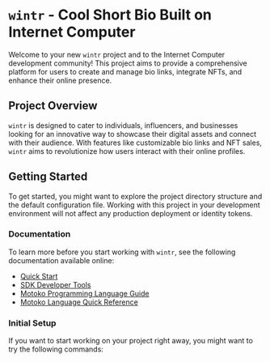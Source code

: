 # `wintr` - Cool Short Bio Built on Internet Computer

Welcome to your new `wintr` project and to the Internet Computer development community! This project aims to provide a comprehensive platform for users to create and manage bio links, integrate NFTs, and enhance their online presence.

## Project Overview

`wintr` is designed to cater to individuals, influencers, and businesses looking for an innovative way to showcase their digital assets and connect with their audience. With features like customizable bio links and NFT sales, `wintr` aims to revolutionize how users interact with their online profiles.

## Getting Started

To get started, you might want to explore the project directory structure and the default configuration file. Working with this project in your development environment will not affect any production deployment or identity tokens.

### Documentation

To learn more before you start working with `wintr`, see the following documentation available online:

- [Quick Start](https://internetcomputer.org/docs/current/developer-docs/setup/deploy-locally)
- [SDK Developer Tools](https://internetcomputer.org/docs/current/developer-docs/setup/install)
- [Motoko Programming Language Guide](https://internetcomputer.org/docs/current/motoko/main/motoko)
- [Motoko Language Quick Reference](https://internetcomputer.org/docs/current/motoko/main/language-manual)

### Initial Setup

If you want to start working on your project right away, you might want to try the following commands:
